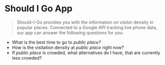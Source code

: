 # Should I Go App
> Should-I-Go provides you with the information on visitor density in popular places. Connected to a Google API tracking live phone data, our app can answer the following questions for you:

- What is the best time to go to *public place?*
- How is the visitation density at *public place* right now?
- If *public place* is crowded, what alternatives do I have, that are currently less crowded?
